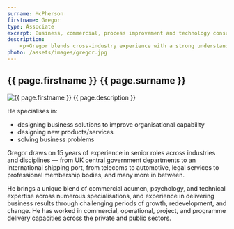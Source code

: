 ```yaml
---
surname: McPherson
firstname: Gregor
type: Associate
excerpt: Business, commercial, process improvement and technology consultant
description: 
    <p>Gregor blends cross-industry experience with a strong understanding of business strategy, commercial reality, psychology, operational pressures and practices, process improvement, technology, and supply chain expertise.</p>
photo: /assets/images/gregor.jpg
---
```

<h2>{{ page.firstname }} {{ page.surname }}</h2>
<img class="alignright" src="{{ page.photo }}" alt="{{ page.firstname }}" />
{{ page.description }}
<p>He specialises in:</p>
<ul>
    <li>designing business solutions to improve organisational capability</li>
    <li>designing new products/services</li>
    <li>solving business problems</li>
</ul>

<p>Gregor draws on 15 years of experience in senior roles across industries and disciplines &mdash; from UK central government departments to an international shipping port, from telecoms to automotive, legal services to professional membership bodies, and many more in between.</p>
<p>He brings a unique blend of commercial acumen, psychology, and technical expertise across numerous specialisations, and experience in delivering business results through challenging periods of growth, redevelopment, and change. He has worked in commercial, operational, project, and programme delivery capacities across the private and public sectors.</p>